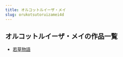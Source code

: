 ```yaml
---
title: オルコットルイーザ・メイ
slug: orukotsutoruizamei4d
---
```


## オルコットルイーザ・メイの作品一覧

- [若草物語](ruocaowuyub9)

